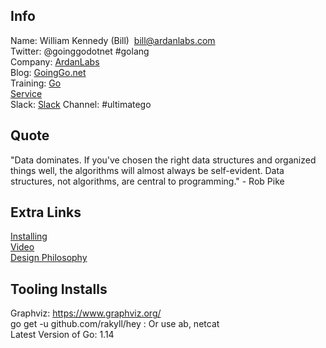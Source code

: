 ## Info  
Name:     William Kennedy (Bill)  bill@ardanlabs.com  
Twitter:  @goinggodotnet #golang  
Company:  [ArdanLabs](https://www.ardanlabs.com)  
Blog:     [GoingGo.net](https://www.ardanlabs.com/blog)  
Training: [Go](http://github.com/ardanlabs/gotraining)  
          [Service](http://github.com/ardanlabs/service)  
Slack:    [Slack](https://invite.slack.golangbridge.org) 
Channel:  #ultimatego 

## Quote  
"Data dominates. If you've chosen the right data structures and organized things well, the algorithms will almost always be self-evident. Data structures, not algorithms, are central to programming." - Rob Pike

## Extra Links  
[Installing](https://www.ardanlabs.com/blog/2016/05/installing-go-and-your-workspace.html)  
[Video](http://education.ardanlabs.com)  
[Design Philosophy](https://github.com/ardanlabs/gotraining/tree/master/topics/go#design-guidelines)

## Tooling Installs
Graphviz: https://www.graphviz.org/  
go get -u github.com/rakyll/hey   : Or use ab, netcat  
Latest Version of Go: 1.14   
